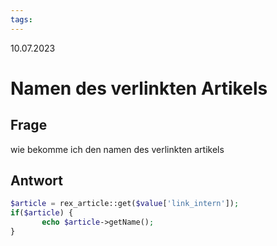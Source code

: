 ```yaml
---
tags: 
---
```


10.07.2023

# Namen des verlinkten Artikels


## Frage

wie bekomme ich den namen des verlinkten artikels

## Antwort

```php
$article = rex_article::get($value['link_intern']);
if($article) {
       echo $article->getName();
}
```
